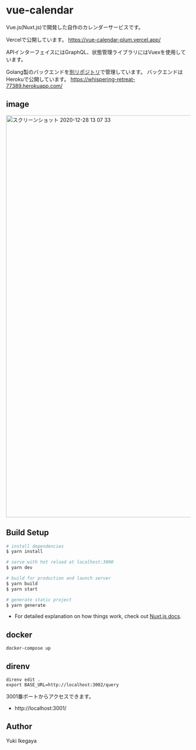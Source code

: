 # vue-calendar
Vue.js(Nuxt.js)で開発した自作のカレンダーサービスです。

Vercelで公開しています。
https://vue-calendar-plum.vercel.app/

APIインターフェイスにはGraphQL、状態管理ライブラリにはVuexを使用しています。

Golang製のバックエンドを[別リポジトリ](https://github.com/ikeyu0806/calendar-backend)で管理しています。
バックエンドはHerokuで公開しています。
https://whispering-retreat-77389.herokuapp.com/

## image
<img width="1097" alt="スクリーンショット 2020-12-28 13 07 33" src="https://user-images.githubusercontent.com/30525452/103451068-99c48a80-4d02-11eb-8ba1-eb848e6246c6.png">

## Build Setup

```bash
# install dependencies
$ yarn install

# serve with hot reload at localhost:3000
$ yarn dev

# build for production and launch server
$ yarn build
$ yarn start

# generate static project
$ yarn generate
```

- For detailed explanation on how things work, check out [Nuxt.js docs](https://nuxtjs.org).

## docker

```
docker-compose up
```

## direnv
```
direnv edit .
export BASE_URL=http://localhost:3002/query
```

3001番ポートからアクセスできます。
- http://localhost:3001/

## Author
Yuki Ikegaya
